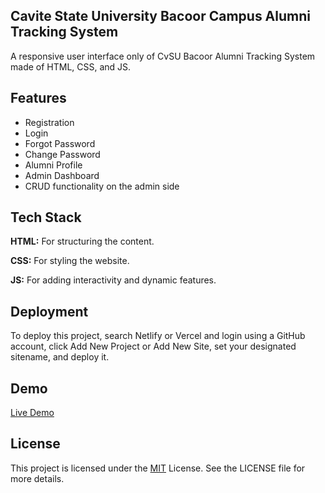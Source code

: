 
## Cavite State University Bacoor Campus Alumni Tracking System
A responsive user interface only of CvSU Bacoor Alumni Tracking System made of HTML, CSS, and JS.

## Features
- Registration
- Login
- Forgot Password
- Change Password
- Alumni Profile
- Admin Dashboard
- CRUD functionality on the admin side



## Tech Stack

**HTML:** For structuring the content.

**CSS:** For styling the website.

**JS:** For adding interactivity and dynamic features.
## Deployment

To deploy this project, search Netlify or Vercel and login using a GitHub account, click Add New Project or Add New Site, set your designated sitename, and deploy it.


## Demo

[Live Demo](https://cvsu-bacoor-alumni-tracking-system.netlify.app/)

## License

This project is licensed under the [MIT](https://choosealicense.com/licenses/mit/) License. See the LICENSE file for more details. 
